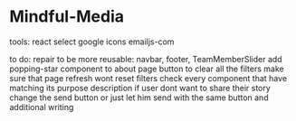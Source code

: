 # Mindful-Media

tools:
react select
google icons
emailjs-com

to do:
repair to be more reusable: navbar, footer, TeamMemberSlider
add popping-star component to about page
button to clear all the filters
make sure that page refresh wont reset filters
check every component that have matching its purpose description
if user dont want to share their story change the send button or just let him send with the same button and additional writing
